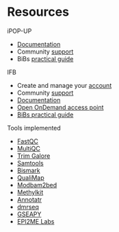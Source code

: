# Resources

iPOP-UP

* [Documentation](https://ipop-up.docs.rpbs.univ-paris-diderot.fr/documentation/)
* Community [support](https://discourse.rpbs.univ-paris-diderot.fr/c/ipop-up)
* BiBs [practical guide](https://parisepigenetics.github.io/bibs/cluster/ipopup/#/cluster)      

IFB

* Create and manage your [account](https://my.cluster.france-bioinformatique.fr/manager2/login)
* Community [support](https://community.cluster.france-bioinformatique.fr)
* [Documentation](https://ifb-elixirfr.gitlab.io/cluster/doc/)
* [Open OnDemand access point](https://ondemand.cluster.france-bioinformatique.fr)
* [BiBs practical guide](https://parisepigenetics.github.io/bibs/cluster/ifb/#/cluster)      

Tools implemented

* [FastQC](https://www.bioinformatics.babraham.ac.uk/projects/fastqc/)
* [MultiQC](https://multiqc.info/docs/)
* [Trim Galore](https://www.bioinformatics.babraham.ac.uk/projects/trim_galore/)
* [Samtools](http://www.htslib.org/doc/samtools.html)
* [Bismark](https://www.bioinformatics.babraham.ac.uk/projects/bismark/)
* [QualiMap](http://qualimap.conesalab.org/)
* [Modbam2bed](https://github.com/epi2me-labs/modbam2bed)
* [Methylkit](https://bioconductor.org/packages/release/bioc/vignettes/methylKit/inst/doc/methylKit.html)
* [Annotatr](https://bioconductor.org/packages/release/bioc/vignettes/annotatr/inst/doc/annotatr-vignette.html)
* [dmrseq](https://bioconductor.org/packages/devel/bioc/vignettes/dmrseq/inst/doc/dmrseq.html)
* [GSEAPY](https://gseapy.readthedocs.io/en/latest/)
* [EPI2ME Labs](https://github.com/epi2me-labs)
